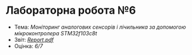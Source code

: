# Лабораторна робота №6

- Тема: *Моніторинг аналогових сенсорів і лічильника за допомогою мікроконтролера STM32f103c8t*
- Звіт: [*Report.pdf*](./Report.pdf)
- Оцінка: *6/7*
